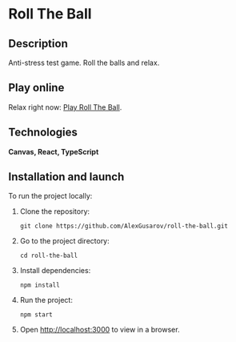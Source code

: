 # Roll The Ball

## Description

Anti-stress test game. Roll the balls and relax. 

## Play online

Relax right now: [Play Roll The Ball](https://roll-the-ball.netlify.app/).

## Technologies

**Canvas, React, TypeScript**

## Installation and launch
To run the project locally:

1. Clone the repository:

   ```
   git clone https://github.com/AlexGusarov/roll-the-ball.git
   ```
2. Go to the project directory:

   ```
   cd roll-the-ball
   ```
3. Install dependencies:

   ```
   npm install
   ```
4. Run the project:

   ```
   npm start
   ```
5. Open [http://localhost:3000](http://localhost:3000) to view in a browser.

